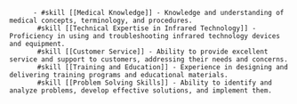           - #skill [[Medical Knowledge]] - Knowledge and understanding of medical concepts, terminology, and procedures.
           #skill [[Technical Expertise in Infrared Technology]] - Proficiency in using and troubleshooting infrared technology devices and equipment.
           #skill [[Customer Service]] - Ability to provide excellent service and support to customers, addressing their needs and concerns.
           #skill [[Training and Education]] - Experience in designing and delivering training programs and educational materials.
           #skill [[Problem Solving Skills]] - Ability to identify and analyze problems, develop effective solutions, and implement them.




